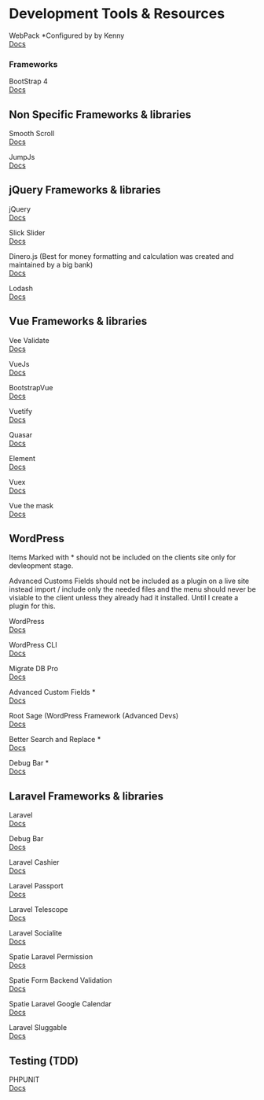 # Development Tools & Resources

WebPack *Configured by by Kenny    
[Docs](https://github.com/orlando-marketers/webpack-starter)   

### Frameworks

BootStrap 4    
[Docs](https://getbootstrap.com/docs/4.3/getting-started/introduction/)

## Non Specific Frameworks & libraries

Smooth Scroll       
[Docs](https://github.com/cferdinandi/smooth-scroll)

JumpJs    
[Docs](https://github.com/callmecavs/jump.js)

## jQuery Frameworks & libraries

jQuery    
[Docs](https://jquery.com/)

Slick Slider    
[Docs](https://kenwheeler.github.io/slick/)

Dinero.js (Best for money formatting and calculation was created and maintained by a big bank)    
[Docs](https://sarahdayan.github.io/dinero.js/)

Lodash    
[Docs](https://lodash.com/)


## Vue Frameworks & libraries

Vee Validate    
[Docs](https://baianat.github.io/vee-validate/)

VueJs    
[Docs](https://bootstrap-vue.js.org/docs)

BootstrapVue    
[Docs](https://bootstrap-vue.js.org/docs)

Vuetify    
[Docs](https://vuetifyjs.com/en/getting-started/quick-start)

Quasar    
[Docs](https://quasar.dev/start/pick-quasar-flavour)

Element    
[Docs](https://element.eleme.io/#/en-US)

Vuex    
[Docs](https://vuex.vuejs.org/guide/)

Vue the mask    
[Docs](https://vuejs-tips.github.io/vue-the-mask/)

## WordPress

Items Marked with * should not be included on the clients site only for devleopment stage.

Advanced Customs Fields should not be included as a plugin on a live site instead import / include only the needed files and the menu should never be visiable to the client unless they already had it installed. Until I create a plugin for this.

WordPress    
[Docs](https://codex.wordpress.org/Developer_Documentation)

WordPress CLI    
[Docs](https://wp-cli.org/)

Migrate DB Pro    
[Docs](https://deliciousbrains.com/wp-migrate-db-pro/)

Advanced Custom Fields *         
[Docs](https://www.advancedcustomfields.com/)

Root Sage (WordPress Framework (Advanced Devs)     
[Docs](https://roots.io/sage/)

Better Search and Replace *      
[Docs](https://wordpress.org/plugins/better-search-replace/)

Debug Bar *     
[Docs](https://wordpress.org/plugins/debug-bar/)



## Laravel Frameworks & libraries

Laravel    
[Docs](https://laravel.com/docs/)

Debug Bar    
[Docs](https://github.com/barryvdh/laravel-debugbar)

Laravel Cashier    
[Docs](https://laravel.com/docs/billing)

Laravel Passport    
[Docs](https://laravel.com/docs/passport)

Laravel Telescope    
[Docs](https://laravel.com/docs/telescope)

Laravel Socialite    
[Docs](https://laravel.com/docs/socialite)

Spatie Laravel Permission    
[Docs](https://github.com/spatie/laravel-permission)

Spatie Form  Backend Validation    
[Docs](https://github.com/spatie/form-backend-validation)

Spatie Laravel Google Calendar    
[Docs](https://github.com/spatie/laravel-google-calendar)

Laravel Sluggable    
[Docs](https://github.com/spatie/laravel-sluggable)

## Testing (TDD)

PHPUNIT    
[Docs](https://phpunit.readthedocs.io/en/)   

